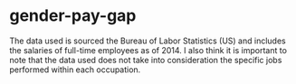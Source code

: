 # gender-pay-gap

The data used is sourced the Bureau of Labor Statistics (US) and includes the salaries of full-time employees as of 2014. I also think it is important to note that the data used does not take into consideration the specific jobs performed within each occupation.